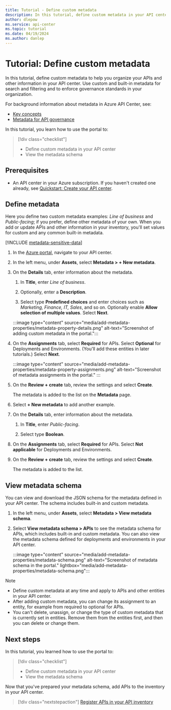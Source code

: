 ```yaml
---
title: Tutorial - Define custom metadata 
description: In this tutorial, define custom metadata in your API center. Use custom and built-in metadata to organize and govern your APIs.
author: dlepow
ms.service: api-center
ms.topic: tutorial
ms.date: 04/19/2024
ms.author: danlep 
---
```


# Tutorial: Define custom metadata

In this tutorial, define custom metadata to help you organize your APIs and other information in your API center. Use custom and built-in metadata for search and filtering and to enforce governance standards in your organization. 

For background information about metadata in Azure API Center, see:

* [Key concepts](key-concepts.md#metadata)
* [Metadata for API governance](metadata.md)

In this tutorial, you learn how to use the portal to:
> [!div class="checklist"]
> * Define custom metadata in your API center
> * View the metadata schema

## Prerequisites

* An API center in your Azure subscription. If you haven't created one already, see [Quickstart: Create your API center](set-up-api-center.md).

## Define metadata

Here you define two custom metadata examples: *Line of business* and *Public-facing*; if you prefer, define other metadata of your own. When you add or update APIs and other information in your inventory, you'll set values for custom and any common built-in metadata.

[!INCLUDE [metadata-sensitive-data](includes/metadata-sensitive-data.md)]

1. In the [Azure portal](https://portal.azure.com), navigate to your API center.

1. In the left menu, under **Assets**, select **Metadata > + New metadata**. 

1. On the **Details** tab, enter information about the metadata. 

    1. In **Title**, enter *Line of business*. 
    
    1. Optionally, enter a **Description**.

    1. Select type **Predefined choices** and enter choices such as *Marketing, Finance, IT, Sales*, and so on. Optionally enable **Allow selection of multiple values**. Select **Next**.

    :::image type="content" source="media/add-metadata-properties/metadata-property-details.png" alt-text="Screenshot of adding custom metadata in the portal.":::

1. On the **Assignments** tab, select **Required** for APIs. Select **Optional** for Deployments and Environments. (You'll add these entities in later tutorials.) Select **Next**.

    :::image type="content" source="media/add-metadata-properties/metadata-property-assignments.png" alt-text="Screenshot of metadata assignments in the portal." :::

1. On the **Review + create** tab, review the settings and select **Create**. 
 
    The metadata is added to the list on the **Metadata** page. 

1. Select **+ New metadata** to add another example.

1. On the **Details** tab, enter information about the metadata. 

    1. In **Title**, enter *Public-facing*. 
    
    1. Select type **Boolean**. 

1. On the **Assignments** tab, select **Required** for APIs. Select **Not applicable** for Deployments and Environments. 

1. On the **Review + create** tab, review the settings and select **Create**. 

    The metadata is added to the list.

## View metadata schema

You can view and download the JSON schema for the metadata defined in your API center. The schema includes built-in and custom metadata.

1. In the left menu, under **Assets**, select **Metadata > View metadata schema**. 

1. Select **View metadata schema > APIs** to see the metadata schema for APIs, which includes built-in and custom metadata. You can also view the metadata schema defined for deployments and environments in your API center.

    :::image type="content" source="media/add-metadata-properties/metadata-schema.png" alt-text="Screenshot of metadata schema in the portal." lightbox="media/add-metadata-properties/metadata-schema.png":::

> [!NOTE]
> * Define custom metadata at any time and apply to APIs and other entities in your API center. 
> * After adding custom metadata, you can change its assignment to an entity, for example from required to optional for APIs.
> * You can't delete, unassign, or change the type of custom metadata that is currently set in entities. Remove them from the entities first, and then you can delete or change them.

## Next steps

In this tutorial, you learned how to use the portal to:
> [!div class="checklist"]    
> * Define custom metadata in your API center
> * View the metadata schema

Now that you've prepared your metadata schema, add APIs to the inventory in your API center. 

> [!div class="nextstepaction"]
> [Register APIs in your API inventory](register-apis.md)

